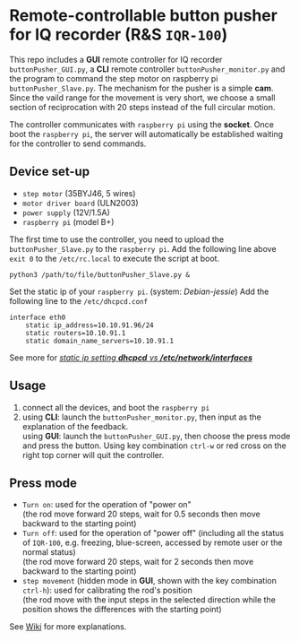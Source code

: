 <h1 ID="pusher"> Remote-controllable button pusher for IQ recorder (R&S <code>IQR-100</code>)</h1>

This repo includes a **GUI** remote controller for IQ recorder `buttonPusher_GUI.py`, a **CLI** remote controller `buttonPusher_monitor.py` and the program to command the step motor on raspberry pi `buttonPusher_Slave.py`. The mechanism for the pusher is a simple **cam**. Since the vaild range for the movement is very short, we choose a small section of reciprocation with 20 steps instead of the full circular motion. 

The controller communicates with `raspberry pi` using the **socket**. Once boot the `raspberry pi`, the server will automatically be established waiting for the controller to send commands.

## Device set-up
- `step motor` (35BYJ46, 5 wires)
- `motor driver board` (ULN2003)
- `power supply` (12V/1.5A)
- `raspberry pi` (model B+)

The first time to use the controller, you need to upload the `buttonPusher_Slave.py` to the `raspberry pi`.
Add the following line above `exit 0` to the `/etc/rc.local` to execute the script at boot. 
```
python3 /path/to/file/buttonPusher_Slave.py &
```

Set the static ip of your `raspberry pi`. (system: *Debian-jessie*)
Add the following line to the `/etc/dhcpcd.conf`
```
interface eth0
    static ip_address=10.10.91.96/24
    static routers=10.10.91.1
    static domain_name_servers=10.10.91.1
```
See more for [*static ip setting <b>dhcpcd</b> vs <b>/etc/network/interfaces</b>*](https://raspberrypi.stackexchange.com/questions/39785/dhcpcd-vs-etc-network-interfaces)

## Usage
1. connect all the devices, and boot the `raspberry pi`
2. using **CLI**: launch the `buttonPusher_monitor.py`, then input as the explanation of the feedback. <br/>
   using **GUI**: launch the `buttonPusher_GUI.py`, then choose the press mode and press the button. Using key combination `ctrl-w` or red cross on the right top corner will quit the controller.

## Press mode
- `Turn on`: used for the operation of "power on" <br/> 
  (the rod move forward 20 steps, wait for 0.5 seconds then move backward to the starting point)
- `Turn off`: used for the operation of "power off" (including all the status of `IQR-100`, e.g. freezing, blue-screen, accessed by remote user or the normal status) <br/> 
  (the rod move forward 20 steps, wait for 2 seconds then move backward to the starting point)
- `step movement` (hidden mode in **GUI**, shown with the key combination `ctrl-h`): used for calibrating the rod's position <br/>
  (the rod move with the input steps in the selected direction while the position shows the differences with the starting point)

See [Wiki](https://github.com/SchottkySpectroscopyIMP/remote-buttonpusher/wiki/Mini-Button-Pusher) for more explanations.
